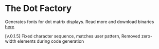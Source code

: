 # The Dot Factory
Generates fonts for dot matrix displays. Read more and download binaries [here](http://www.eran.io/the-dot-factory-an-lcd-font-and-image-generator/).

[v.0.1.5]
Fixed character sequence, matches user pattern, 
Removed zero-width elements during code generation

